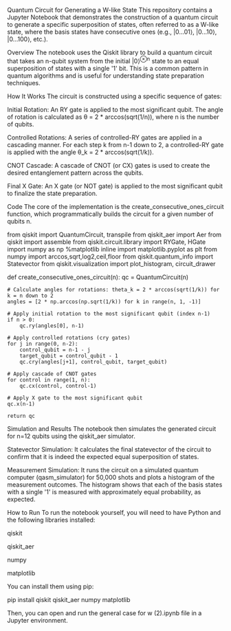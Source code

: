 Quantum Circuit for Generating a W-like State
This repository contains a Jupyter Notebook that demonstrates the construction of a quantum circuit to generate a specific superposition of states, often referred to as a W-like state, where the basis states have consecutive ones (e.g., |0...01⟩, |0...10⟩, |0...100⟩, etc.).

Overview
The notebook uses the Qiskit library to build a quantum circuit that takes an n-qubit system from the initial |0⟩<sup>⊗n</sup> state to an equal superposition of states with a single '1' bit. This is a common pattern in quantum algorithms and is useful for understanding state preparation techniques.

How It Works
The circuit is constructed using a specific sequence of gates:

Initial Rotation: An RY gate is applied to the most significant qubit. The angle of rotation is calculated as θ = 2 * arccos(sqrt(1/n)), where n is the number of qubits.

Controlled Rotations: A series of controlled-RY gates are applied in a cascading manner. For each step k from n-1 down to 2, a controlled-RY gate is applied with the angle θ_k = 2 * arccos(sqrt(1/k)).

CNOT Cascade: A cascade of CNOT (or CX) gates is used to create the desired entanglement pattern across the qubits.

Final X Gate: An X gate (or NOT gate) is applied to the most significant qubit to finalize the state preparation.

Code
The core of the implementation is the create_consecutive_ones_circuit function, which programmatically builds the circuit for a given number of qubits n.

from qiskit import QuantumCircuit, transpile
from qiskit_aer import Aer
from qiskit import assemble
from qiskit.circuit.library import RYGate, HGate
import numpy as np
%matplotlib inline
import matplotlib.pyplot as plt
from numpy import arccos,sqrt,log2,ceil,floor
from qiskit.quantum_info import Statevector
from qiskit.visualization import plot_histogram, circuit_drawer

def create_consecutive_ones_circuit(n):
    qc = QuantumCircuit(n)

    # Calculate angles for rotations: theta_k = 2 * arccos(sqrt(1/k)) for k = n down to 2
    angles = [2 * np.arccos(np.sqrt(1/k)) for k in range(n, 1, -1)]

    # Apply initial rotation to the most significant qubit (index n-1)
    if n > 0:
        qc.ry(angles[0], n-1)

    # Apply controlled rotations (cry gates)
    for j in range(0, n-2):
        control_qubit = n-1 - j
        target_qubit = control_qubit - 1
        qc.cry(angles[j+1], control_qubit, target_qubit)

    # Apply cascade of CNOT gates
    for control in range(1, n):
        qc.cx(control, control-1)

    # Apply X gate to the most significant qubit
    qc.x(n-1)

    return qc

Simulation and Results
The notebook then simulates the generated circuit for n=12 qubits using the qiskit_aer simulator.

Statevector Simulation: It calculates the final statevector of the circuit to confirm that it is indeed the expected equal superposition of states.

Measurement Simulation: It runs the circuit on a simulated quantum computer (qasm_simulator) for 50,000 shots and plots a histogram of the measurement outcomes. The histogram shows that each of the basis states with a single '1' is measured with approximately equal probability, as expected.

How to Run
To run the notebook yourself, you will need to have Python and the following libraries installed:

qiskit

qiskit_aer

numpy

matplotlib

You can install them using pip:

pip install qiskit qiskit_aer numpy matplotlib

Then, you can open and run the general case for w (2).ipynb file in a Jupyter environment.
